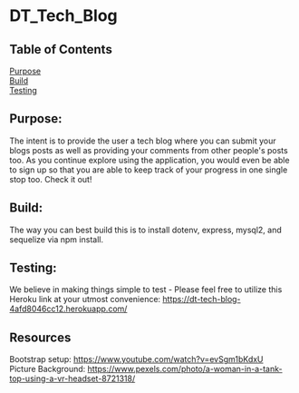 # DT_Tech_Blog

## Table of Contents

[Purpose](#Purpose) <br>
[Build](#Build) <br>
[Testing](#Testing) <br>

## Purpose:

The intent is to provide the user a tech blog where you can submit your blogs posts as well as providing your comments from other people's posts too. As you continue explore using the application, you would even be able to sign up so that you are able to keep track of your progress in one single stop too. Check it out! 

## Build:

The way you can best build this is to install dotenv, express, mysql2, and sequelize via npm install. 

## Testing:

We believe in making things simple to test - Please feel free to utilize this Heroku link at your utmost convenience: https://dt-tech-blog-4afd8046cc12.herokuapp.com/


## Resources

Bootstrap setup: https://www.youtube.com/watch?v=evSgm1bKdxU
<br>
Picture Background: https://www.pexels.com/photo/a-woman-in-a-tank-top-using-a-vr-headset-8721318/
<br>
